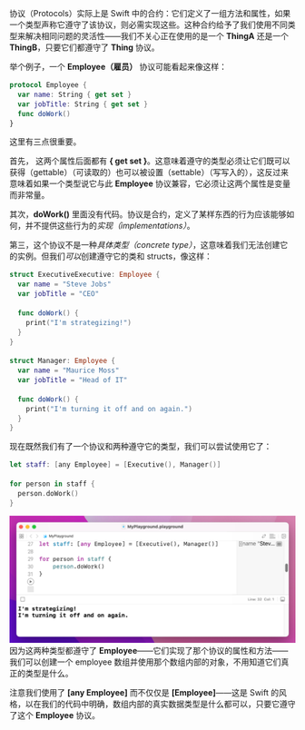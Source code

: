 协议（Protocols）实际上是 Swift 中的合约：它们定义了一组方法和属性，如果一个类型声称它遵守了该协议，则必需实现这些。这种合约给予了我们使用不同类型来解决相同问题的灵活性——我们不关心正在使用的是一个 **ThingA** 还是一个 **ThingB**，只要它们都遵守了 **Thing** 协议。

举个例子，一个 **Employee（雇员）** 协议可能看起来像这样：

```swift
protocol Employee {
  var name: String { get set }
  var jobTitle: String { get set }
  func doWork()  				   
}
```

这里有三点很重要。

首先， 这两个属性后面都有 **{ get set }**。这意味着遵守的类型必须让它们既可以获得（gettable）（可读取的）也可以被设置（settable）（写写入的），这反过来意味着如果一个类型说它与此 **Employee** 协议兼容，它必须让这两个属性是变量而非常量。

其次，**doWork()**  里面没有代码。协议是合约，定义了某样东西的行为应该能够如何，并不提供这些行为的*实现（implementations）*。

第三，这个协议不是一种*具体类型（concrete type）*，这意味着我们无法创建它的实例。但我们*可以*创建遵守它的类和 structs，像这样：

```swift
struct ExecutiveExecutive: Employee {
  var name = "Steve Jobs"
  var jobTitle = "CEO"

  func doWork() {
    print("I'm strategizing!")
  }
}

struct Manager: Employee {
  var name = "Maurice Moss"
  var jobTitle = "Head of IT"

  func doWork() {
    print("I'm turning it off and on again.")
  }
}
```

现在既然我们有了一个协议和两种遵守它的类型，我们可以尝试使用它了：

```swift
let staff: [any Employee] = [Executive(), Manager()]

for person in staff {
  person.doWork()					 
}
```

![Pasted image 20240126172143.png](./attachments/Pasted%20image%2020240126172143.png)
因为这两种类型都遵守了 **Employee**——它们实现了那个协议的属性和方法——我们可以创建一个 employee 数组并使用那个数组内部的对象，不用知道它们真正的类型是什么。

注意我们使用了 **[any Employee]** 而不仅仅是 **[Employee]**——这是 Swift 的风格，以在我们的代码中明确，数组内部的真实数据类型是什么都可以，只要它遵守了这个 **Employee** 协议。